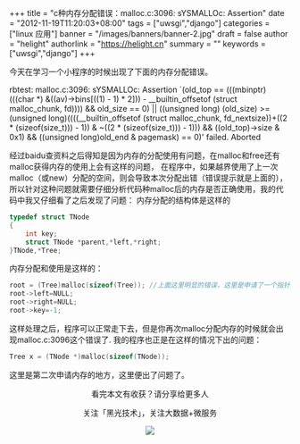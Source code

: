 +++
title = "c种内存分配错误：malloc.c:3096: sYSMALLOc: Assertion"
date = "2012-11-19T11:20:03+08:00"
tags = ["uwsgi","django"]
categories = ["linux 应用"]
banner = "/images/banners/banner-2.jpg"
draft = false
author = "helight"
authorlink = "https://helight.cn"
summary = ""
keywords = ["uwsgi","django"]
+++

今天在学习一个小程序的时候出现了下面的内存分配错误。 

rbtest: malloc.c:3096: sYSMALLOc: Assertion `(old_top == (((mbinptr) (((char *) &((av)->bins[((1) - 1) * 2])) - __builtin_offsetof (struct malloc_chunk, fd)))) && old_size == 0) || ((unsigned long) (old_size) >= (unsigned long)((((__builtin_offsetof (struct malloc_chunk, fd_nextsize))+((2 * (sizeof(size_t))) - 1)) & ~((2 * (sizeof(size_t))) - 1))) && ((old_top)->size & 0x1) && ((unsigned long)old_end & pagemask) == 0)' failed.
Aborted 
<!--more -->
经过baidu查资料之后得知是因为内存的分配使用有问题，在malloc和free还有malloc获得内存的使用上会有这样的问题， 在程序中，如果越界使用了上一次malloc（或new）分配的空间，则会导致本次分配出错（错误提示就是上面的），所以针对这种问题就需要仔细分析代码种malloc后的内存是否正确使用，我的代码中我又仔细看了之后发现了问题： 内存分配的结构体是这样的 
```c
typedef struct TNode
{
    int key;
    struct TNode *parent,*left,*right;
}TNode,*Tree; 
```
内存分配和使用是这样的： 
```c
root = (Tree)malloc(sizeof(Tree)); //上面这里明显的错误，这里是申请了一个指针空间，而不是结构体空间，所以下面的结构体赋值就会错误，会出现内存访问越界等问题，或者不出问题，为下次的内存分配造成影响，这里的影响也就是上面所出现的错误。 
root->left=NULL;
root->right=NULL;
root->key=-1; 
```

这样处理之后，程序可以正常走下去，但是你再次malloc分配内存的时候就会出现malloc.c:3096这个错误了. 我的程序也正是在这样的情况下出的问题： 
```c
Tree x = (TNode *)malloc(sizeof(TNode)); 
```
这里是第二次申请内存的地方，这里便出了问题了。


<center>
看完本文有收获？请分享给更多人<br>

关注「黑光技术」，关注大数据+微服务<br>

![](/images/qrcode_helight_tech.jpg)
</center>
